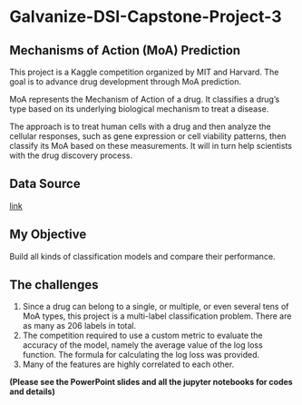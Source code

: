 # **Galvanize-DSI-Capstone-Project-3**

## **Mechanisms of Action (MoA) Prediction**

This project is a Kaggle competition organized by MIT and Harvard. The goal is to advance drug development through MoA prediction.

MoA represents the Mechanism of Action of a drug. It classifies a drug’s type based on its underlying biological mechanism to treat a disease. 

The approach is to treat human cells with a drug and then analyze the cellular responses, such as gene expression or cell viability patterns, then classify its MoA based on these measurements. It will in turn help scientists with the drug discovery process.

## **Data Source**

[link](**https://www.kaggle.com/c/lish-moa**)


## **My Objective** 

Build all kinds of classification models and compare their performance.

## **The challenges**

1. Since a drug can belong to a single, or multiple, or even several tens of MoA types, this project is a multi-label classification problem. There are as many as 206 labels in total. 
2. The competition required to use a custom metric to evaluate the accuracy of the model, namely the average value of the log loss function. The formula for calculating the log loss was provided.
3. Many of the features are highly correlated to each other.

**(Please see the PowerPoint slides and all the jupyter notebooks for codes and details)**




